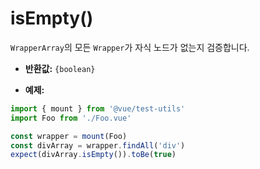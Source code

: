 # isEmpty()

`WrapperArray`의 모든 `Wrapper`가 자식 노드가 없는지 검증합니다.

- **반환값:** `{boolean}`

- **예제:**

```js
import { mount } from '@vue/test-utils'
import Foo from './Foo.vue'

const wrapper = mount(Foo)
const divArray = wrapper.findAll('div')
expect(divArray.isEmpty()).toBe(true)
```
